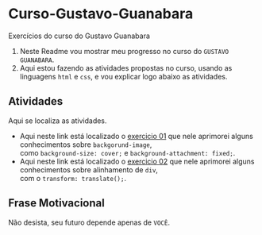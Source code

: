 # Curso-Gustavo-Guanabara
Exercícios do curso do Gustavo Guanabara


1. Neste Readme vou mostrar meu progresso no curso do `GUSTAVO GUANABARA`.
2. Aqui estou fazendo as atividades propostas no curso, usando as linguagens `html` e `css`, e vou explicar logo abaixo as atividades.


Atividades
-------

Aqui se localiza as atividades.

* Aqui neste link está localizado o [exercicio 01](https://caiotico.github.io/Curso-Gustavo-Guanabara/ex001/fundo001.html) que nele aprimorei alguns conhecimentos sobre `backgorund-image`,<br> como `background-size: cover;` e `background-attachment: fixed;`.
* Aqui neste link está localizado o [exercicio 02](https://caiotico.github.io/Curso-Gustavo-Guanabara/ex002/fundo002.html) que nele aprimorei alguns conhecimentos sobre alinhamento de `div`,<br> com o `transform: translate();`.


Frase Motivacional
-----

Não desista, seu futuro depende apenas de `VOCÊ`.
